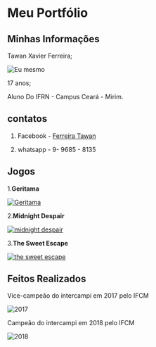    # Meu Portfólio

## Minhas Informações 

Tawan Xavier Ferreira; 

![Eu mesmo](perfil.jpg)

17 anos;

Aluno Do IFRN - Campus Ceará - Mirim. 

## contatos 

1. Facebook - <a href="https://www.facebook.com/tawan.silva.549" target="_blank"> Ferreira Tawan </a>

2. whatsapp - 9- 9685 - 8135

## Jogos
 
 1.**Geritama**
 
   <a href="https://tawanferreira10.github.io/geritama/" target="_blank"> ![Geritama](personagem1-sheet2.png) </a>

2.**Midnight Despair**
   
  <a href="Scarlleon.github.io/MidnightDespair/" target="_blank"> ![midnight despair](MDS.png) </a>
   
 3.**The Sweet Escape**
 
 <a href="https://ruanaffff.github.io/DOCEFUGA/" target="_blank"> ![the sweet escape](TSE.png) </a>

## Feitos Realizados
 
 Vice-campeão do intercampi em 2017 pelo IFCM
 
 ![2017](2017.jpg)
 
 Campeão do intercampi em 2018 pelo IFCM
 
 ![2018](2018.jpg)
